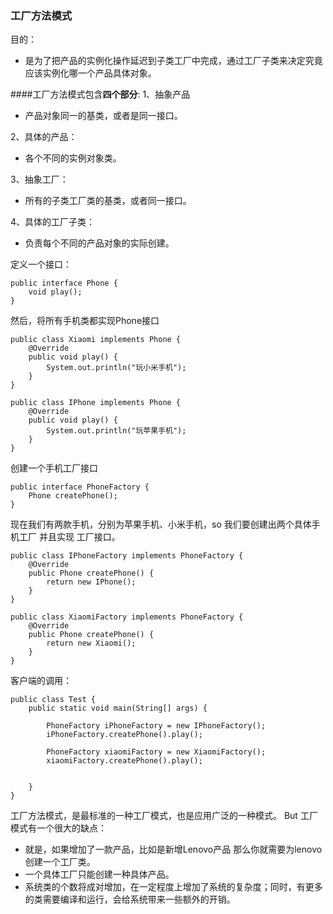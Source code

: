 ### **工厂方法模式**

目的：
- 是为了把产品的实例化操作延迟到子类工厂中完成，通过工厂子类来决定究竟应该实例化哪一个产品具体对象。

####工厂方法模式包含**四个部分**:
1、抽象产品
- 产品对象同一的基类，或者是同一接口。

2、具体的产品：
- 各个不同的实例对象类。

3、抽象工厂：
- 所有的子类工厂类的基类，或者同一接口。

4、具体的工厂子类：
- 负责每个不同的产品对象的实际创建。

定义一个接口：
~~~
public interface Phone {
    void play();
}
~~~
然后，将所有手机类都实现Phone接口
~~~
public class Xiaomi implements Phone {
    @Override
    public void play() {
        System.out.println("玩小米手机");
    }
}

public class IPhone implements Phone {
    @Override
    public void play() {
        System.out.println("玩苹果手机");
    }
}
~~~
创建一个手机工厂接口
~~~
public interface PhoneFactory {
    Phone createPhone();
}
~~~
现在我们有两款手机，分别为苹果手机、小米手机，so 我们要创建出两个具体手机工厂 并且实现 工厂接口。
~~~
public class IPhoneFactory implements PhoneFactory {
    @Override
    public Phone createPhone() {
        return new IPhone();
    }
}

public class XiaomiFactory implements PhoneFactory {
    @Override
    public Phone createPhone() {
        return new Xiaomi();
    }
}
~~~
客户端的调用：
~~~
public class Test {
    public static void main(String[] args) {
        
        PhoneFactory iPhoneFactory = new IPhoneFactory();
        iPhoneFactory.createPhone().play();

        PhoneFactory xiaomiFactory = new XiaomiFactory();
        xiaomiFactory.createPhone().play();


    }
}

~~~
工厂方法模式，是最标准的一种工厂模式，也是应用广泛的一种模式。
But 工厂模式有一个很大的缺点：
- 就是，如果增加了一款产品，比如是新增Lenovo产品 那么你就需要为lenovo创建一个工厂类。
- 一个具体工厂只能创建一种具体产品。
-  系统类的个数将成对增加，在一定程度上增加了系统的复杂度；同时，有更多的类需要编译和运行，会给系统带来一些额外的开销。

